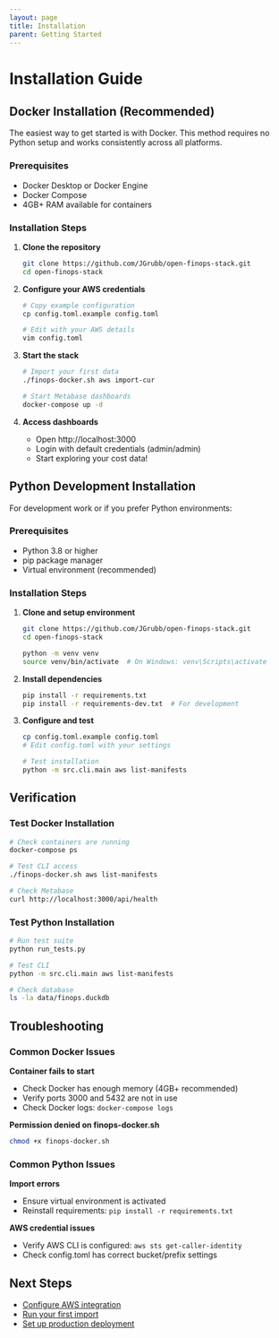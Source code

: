 ```yaml
---
layout: page
title: Installation
parent: Getting Started
---
```


# Installation Guide

## Docker Installation (Recommended)

The easiest way to get started is with Docker. This method requires no Python setup and works consistently across all platforms.

### Prerequisites
- Docker Desktop or Docker Engine
- Docker Compose
- 4GB+ RAM available for containers

### Installation Steps

1. **Clone the repository**
   ```bash
   git clone https://github.com/JGrubb/open-finops-stack.git
   cd open-finops-stack
   ```

2. **Configure your AWS credentials**
   ```bash
   # Copy example configuration
   cp config.toml.example config.toml
   
   # Edit with your AWS details
   vim config.toml
   ```

3. **Start the stack**
   ```bash
   # Import your first data
   ./finops-docker.sh aws import-cur
   
   # Start Metabase dashboards
   docker-compose up -d
   ```

4. **Access dashboards**
   - Open http://localhost:3000
   - Login with default credentials (admin/admin)
   - Start exploring your cost data!

## Python Development Installation

For development work or if you prefer Python environments:

### Prerequisites
- Python 3.8 or higher
- pip package manager
- Virtual environment (recommended)

### Installation Steps

1. **Clone and setup environment**
   ```bash
   git clone https://github.com/JGrubb/open-finops-stack.git
   cd open-finops-stack
   
   python -m venv venv
   source venv/bin/activate  # On Windows: venv\Scripts\activate
   ```

2. **Install dependencies**
   ```bash
   pip install -r requirements.txt
   pip install -r requirements-dev.txt  # For development
   ```

3. **Configure and test**
   ```bash
   cp config.toml.example config.toml
   # Edit config.toml with your settings
   
   # Test installation
   python -m src.cli.main aws list-manifests
   ```

## Verification

### Test Docker Installation
```bash
# Check containers are running
docker-compose ps

# Test CLI access
./finops-docker.sh aws list-manifests

# Check Metabase
curl http://localhost:3000/api/health
```

### Test Python Installation
```bash
# Run test suite
python run_tests.py

# Test CLI
python -m src.cli.main aws list-manifests

# Check database
ls -la data/finops.duckdb
```

## Troubleshooting

### Common Docker Issues

**Container fails to start**
- Check Docker has enough memory (4GB+ recommended)
- Verify ports 3000 and 5432 are not in use
- Check Docker logs: `docker-compose logs`

**Permission denied on finops-docker.sh**
```bash
chmod +x finops-docker.sh
```

### Common Python Issues

**Import errors**
- Ensure virtual environment is activated
- Reinstall requirements: `pip install -r requirements.txt`

**AWS credential issues**
- Verify AWS CLI is configured: `aws sts get-caller-identity`
- Check config.toml has correct bucket/prefix settings

## Next Steps

- [Configure AWS integration](configuration.md)
- [Run your first import](quick-start.md)
- [Set up production deployment](../deployment/production.md)